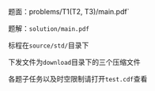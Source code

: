 题面：problems/T1(T2, T3)/main.pdf`

题解：`solution/main.pdf`

标程在`source/std/`目录下

下发文件为`download`目录下的三个压缩文件

各题子任务以及时空限制请打开`test.cdf`查看